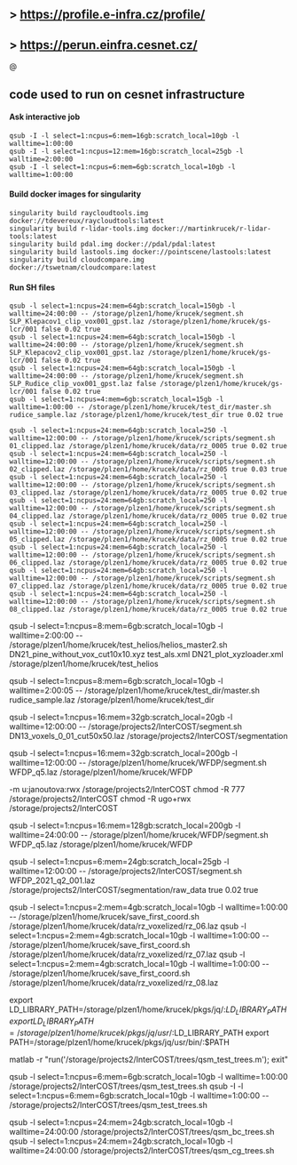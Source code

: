## > https://profile.e-infra.cz/profile/
## > https://perun.einfra.cesnet.cz/

@

## code used to run on cesnet infrastructure

#### Ask interactive job
```
qsub -I -l select=1:ncpus=6:mem=16gb:scratch_local=10gb -l walltime=1:00:00
qsub -I -l select=1:ncpus=12:mem=16gb:scratch_local=25gb -l walltime=2:00:00
qsub -I -l select=1:ncpus=6:mem=6gb:scratch_local=10gb -l walltime=1:00:00

```

#### Build docker images for singularity
```
singularity build raycloudtools.img docker://tdevereux/raycloudtools:latest
singularity build r-lidar-tools.img docker://martinkrucek/r-lidar-tools:latest
singularity build pdal.img docker://pdal/pdal:latest
singularity build lastools.img docker://pointscene/lastools:latest
singularity build cloudcompare.img docker://tswetnam/cloudcompare:latest
```

#### Run SH files
```
qsub -l select=1:ncpus=24:mem=64gb:scratch_local=150gb -l walltime=24:00:00 -- /storage/plzen1/home/krucek/segment.sh SLP_Klepacov1_clip_vox001_gpst.laz /storage/plzen1/home/krucek/gs-lcr/001 false 0.02 true
qsub -l select=1:ncpus=24:mem=64gb:scratch_local=150gb -l walltime=24:00:00 -- /storage/plzen1/home/krucek/segment.sh SLP_Klepacov2_clip_vox001_gpst.laz /storage/plzen1/home/krucek/gs-lcr/001 false 0.02 true
qsub -l select=1:ncpus=24:mem=64gb:scratch_local=150gb -l walltime=24:00:00 -- /storage/plzen1/home/krucek/segment.sh SLP_Rudice_clip_vox001_gpst.laz false /storage/plzen1/home/krucek/gs-lcr/001 false 0.02 true
qsub -l select=1:ncpus=4:mem=6gb:scratch_local=15gb -l walltime=1:00:00 -- /storage/plzen1/home/krucek/test_dir/master.sh rudice_sample.laz /storage/plzen1/home/krucek/test_dir true 0.02 true
```


```
qsub -l select=1:ncpus=24:mem=64gb:scratch_local=250 -l walltime=12:00:00 -- /storage/plzen1/home/krucek/scripts/segment.sh 01_clipped.laz /storage/plzen1/home/krucek/data/rz_0005 true 0.02 true
qsub -l select=1:ncpus=24:mem=64gb:scratch_local=250 -l walltime=12:00:00 -- /storage/plzen1/home/krucek/scripts/segment.sh 02_clipped.laz /storage/plzen1/home/krucek/data/rz_0005 true 0.03 true
qsub -l select=1:ncpus=24:mem=64gb:scratch_local=250 -l walltime=12:00:00 -- /storage/plzen1/home/krucek/scripts/segment.sh 03_clipped.laz /storage/plzen1/home/krucek/data/rz_0005 true 0.02 true
qsub -l select=1:ncpus=24:mem=64gb:scratch_local=250 -l walltime=12:00:00 -- /storage/plzen1/home/krucek/scripts/segment.sh 04_clipped.laz /storage/plzen1/home/krucek/data/rz_0005 true 0.02 true
qsub -l select=1:ncpus=24:mem=64gb:scratch_local=250 -l walltime=12:00:00 -- /storage/plzen1/home/krucek/scripts/segment.sh 05_clipped.laz /storage/plzen1/home/krucek/data/rz_0005 true 0.02 true
qsub -l select=1:ncpus=24:mem=64gb:scratch_local=250 -l walltime=12:00:00 -- /storage/plzen1/home/krucek/scripts/segment.sh 06_clipped.laz /storage/plzen1/home/krucek/data/rz_0005 true 0.02 true
qsub -l select=1:ncpus=24:mem=64gb:scratch_local=250 -l walltime=12:00:00 -- /storage/plzen1/home/krucek/scripts/segment.sh 07_clipped.laz /storage/plzen1/home/krucek/data/rz_0005 true 0.02 true
qsub -l select=1:ncpus=24:mem=64gb:scratch_local=250 -l walltime=12:00:00 -- /storage/plzen1/home/krucek/scripts/segment.sh 08_clipped.laz /storage/plzen1/home/krucek/data/rz_0005 true 0.02 true
```
qsub -l select=1:ncpus=8:mem=6gb:scratch_local=10gb -l walltime=2:00:00 -- /storage/plzen1/home/krucek/test_helios/helios_master2.sh DN21_pine_without_vox_cut10x10.xyz test_als.xml DN21_plot_xyzloader.xml /storage/plzen1/home/krucek/test_helios


qsub -l select=1:ncpus=8:mem=6gb:scratch_local=10gb -l walltime=2:00:05 -- /storage/plzen1/home/krucek/test_dir/master.sh rudice_sample.laz /storage/plzen1/home/krucek/test_dir

qsub -l select=1:ncpus=16:mem=32gb:scratch_local=20gb -l walltime=12:00:00 -- /storage/projects2/InterCOST/segment.sh DN13_voxels_0_01_cut50x50.laz /storage/projects2/InterCOST/segmentation


qsub -l select=1:ncpus=16:mem=32gb:scratch_local=200gb -l walltime=12:00:00 -- /storage/plzen1/home/krucek/WFDP/segment.sh WFDP_q5.laz /storage/plzen1/home/krucek/WFDP

-m u:janoutova:rwx /storage/projects2/InterCOST
chmod -R 777 /storage/projects2/InterCOST
chmod -R ugo+rwx /storage/projects2/InterCOST

qsub -l select=1:ncpus=16:mem=128gb:scratch_local=200gb -l walltime=24:00:00 -- /storage/plzen1/home/krucek/WFDP/segment.sh WFDP_q5.laz /storage/plzen1/home/krucek/WFDP

qsub -l select=1:ncpus=6:mem=24gb:scratch_local=25gb -l walltime=12:00:00 -- /storage/projects2/InterCOST/segment.sh WFDP_2021_q2_001.laz /storage/projects2/InterCOST/segmentation/raw_data true 0.02 true



qsub -l select=1:ncpus=2:mem=4gb:scratch_local=10gb -l walltime=1:00:00 -- /storage/plzen1/home/krucek/save_first_coord.sh /storage/plzen1/home/krucek/data/rz_voxelized/rz_06.laz
qsub -l select=1:ncpus=2:mem=4gb:scratch_local=10gb -l walltime=1:00:00 -- /storage/plzen1/home/krucek/save_first_coord.sh /storage/plzen1/home/krucek/data/rz_voxelized/rz_07.laz
qsub -l select=1:ncpus=2:mem=4gb:scratch_local=10gb -l walltime=1:00:00 -- /storage/plzen1/home/krucek/save_first_coord.sh /storage/plzen1/home/krucek/data/rz_voxelized/rz_08.laz

export LD_LIBRARY_PATH=/storage/plzen1/home/krucek/pkgs/jq/:$LD_LIBRARY_PATH
export LD_LIBRARY_PATH=/storage/plzen1/home/krucek/pkgs/jq/usr/:$LD_LIBRARY_PATH
export PATH=/storage/plzen1/home/krucek/pkgs/jq/usr/bin/:$PATH



matlab -r "run('/storage/projects2/InterCOST/trees/qsm_test_trees.m'); exit"

qsub -l select=1:ncpus=6:mem=6gb:scratch_local=10gb -l walltime=1:00:00 /storage/projects2/InterCOST/trees/qsm_test_trees.sh
qsub -I -l select=1:ncpus=6:mem=6gb:scratch_local=10gb -l walltime=1:00:00 -- /storage/projects2/InterCOST/trees/qsm_test_trees.sh

qsub -l select=1:ncpus=24:mem=24gb:scratch_local=10gb -l walltime=24:00:00 /storage/projects2/InterCOST/trees/qsm_bc_trees.sh
qsub -l select=1:ncpus=24:mem=24gb:scratch_local=10gb -l walltime=24:00:00 /storage/projects2/InterCOST/trees/qsm_cg_trees.sh
